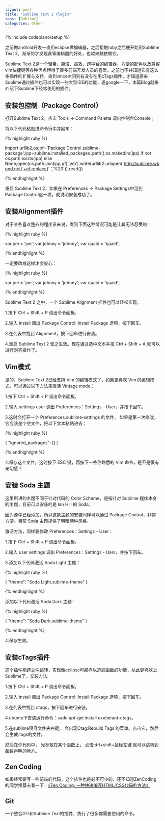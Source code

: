 ```yaml
---
layout: post
title: "Sublime Text 2 Plugin"
tags: [Sublime]
categories: Other
---
```

{% include codepiano/setup %}

之前做android开发一直用eclipse做编辑器，之后接触ruby之后便开始用Sublime Text 2，渐渐的才发现此等编辑器的好处，也越来越依赖它。

Sublime Text 2是一个轻量、简洁、高效、跨平台的编辑器，方便的配色以及兼容vim快捷键等各种优点博得了很多前端开发人员的喜爱。之前也不并知道它有这么多插件的扩展与支持，直到vincent问到有没有在用cTags插件，才知道原来Sublime通过插件也可以实现一些大型IDE的功能，遂google一下，本篇Blog就来介绍下Sublime下经常使用的插件。

## 安装包控制（Package Control）

打开Sublime Text 2，点击 Tools -> Command Palette 调出控制台Console；

将以下代码粘贴进命令行中并回车：

{% highlight ruby %}

import urllib2,os;pf='Package Control.sublime-package';ipp=sublime.installed_packages_path();os.makedirs(ipp) if not os.path.exists(ipp) else None;open(os.path.join(ipp,pf),'wb').write(urllib2.urlopen('http://sublime.wbond.net/'+pf.replace(' ','%20')).read())

{% endhighlight %}

重启 Sublime Text 2，如果在 Preferences -> Package Settings中见到Package Control这一项，就说明安装成功了。

## 安装Alignment插件

对于某些喜欢整齐的程序员来说，看到下面这种情况可能是让其无法忍受的：

{% highlight ruby %}

var joe = 'joe';
var johnny = 'johnny';
var quaid = 'quaid';

{% endhighlight %}

一定要改成这样才会安心：

{% highlight ruby %}

var joe    = 'joe';
var johnny = 'johnny';
var quaid  = 'quaid';

{% endhighlight %}

Sublime Text 2 之中，一个 Sublime Alignment 插件也可以轻松实现。

1.按下 Ctrl + Shift + P 调出命令面板。

2.输入 install 调出 Package Control: Install Package 选项，按下回车。

3.在列表中找到 Alignment，按下回车进行安装。

4.重启 Sublime Text 2 使之生效。现在通过选中文本并按 Ctrl + Shift + A  就可以进行对齐操作了。

## Vim模式

是的，Sublime Text 2已经支持 Vim 的编辑模式了，如果更喜欢 Vim 的编辑模式，可以通过以下方法来激活 Vintage mode：

1.按下 Ctrl + Shift + P 调出命令面板。

2.输入 settings user 调出 Preferences：Settings - User，并按下回车。

3.这时会打开一个 Preferences.sublime-settings 的文件， 如果是第一次修改，它应该是个空文件，把以下文本粘贴进去：

{% highlight ruby %}

{
  "ignored_packages": []
}

{% endhighlight %}

4.保存这个文件，这时按下 ESC 键，再按下一些你熟悉的 Vim 命令，是不是很有亲切感？

## 安装 Soda 主题

这里所讲的主题不同于针对代码的 Color Scheme，是指针对 Sublime 程序本身的主题，目前可以安装的是 Ian Hill 的 Soda。

因为源中已经添加，所以这款主题的安装同样可以通过 Package Control，非常方便。目前 Soda 主题提供了明暗两种风格。

激活方法，同样要修改 Preferences：Settings - User：

1.按下 Ctrl + Shift + P 调出命令面板。

2.输入 user settings 调出 Preferences：Settings - User，并按下回车。

3.添加以下代码激活 Soda Light 主题：

{% highlight ruby %}

{
  "theme": "Soda Light.sublime-theme"
}

{% endhighlight %}

添加以下代码激活 Soda Dark 主题：

{% highlight ruby %}

{
  "theme": "Soda Dark.sublime-theme"
}

{% endhighlight %}

4.保存生效。

## 安装cTags插件

这个插件能跨文件跳转，实现像eclipse可那样以追踪函数的功能，从此更喜欢上Sublime了。安装方法:

1.按下 Ctrl + Shift + P 调出命令面板。

2.输入 install 调出 Package Control: Install Package 选项，按下回车。

3.在列表中找到 ctags，按下回车进行安装。

4.ubuntu下安装运行命令：sudo apt-get install exuberant-ctags。

5.在sublime项目文件夹右键， 会出现Ctag:Rebuild Tags 的菜单。点击它，然后会生成.tags的文件。

然后在你代码中， 光标放在某个函数上， 点击ctrl+shift+鼠标左键 就可以跳转到函数声明的地方。

## Zen Coding

如果经常要写一些前端的代码，这个插件也是必不可少的，还不知道ZenCoding的同学推荐去看一下：[《Zen Coding: 一种快速编写HTML/CSS代码的方法》](http://www.qianduan.net/zen-coding-a-new-way-to-write-html-code.html)

## Git

一个整合GIT和Sublime Text的插件，执行了很多你需要使用的命令。
